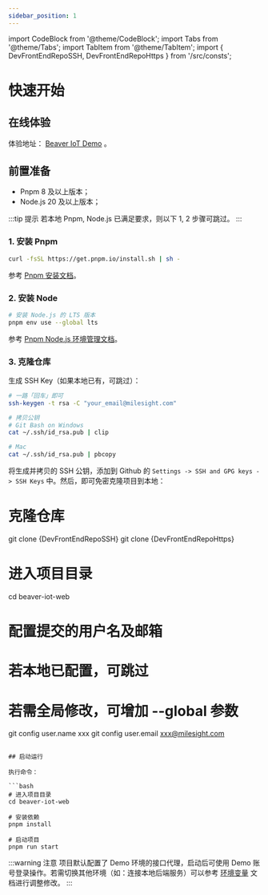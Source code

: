 ```yaml
---
sidebar_position: 1
---
```


import CodeBlock from '@theme/CodeBlock';
import Tabs from '@theme/Tabs';
import TabItem from '@theme/TabItem';
import { DevFrontEndRepoSSH, DevFrontEndRepoHttps } from '/src/consts';

# 快速开始

## 在线体验

体验地址： [Beaver IoT Demo](https://demo.beaver-iot.com/) 。

## 前置准备

- Pnpm 8 及以上版本；
- Node.js 20 及以上版本；

:::tip 提示
若本地 Pnpm, Node.js 已满足要求，则以下 1, 2 步骤可跳过。
:::

### 1. 安装 Pnpm

```bash
curl -fsSL https://get.pnpm.io/install.sh | sh -
```

参考 [Pnpm 安装文档](https://pnpm.io/installation)。

### 2. 安装 Node

```bash
# 安装 Node.js 的 LTS 版本
pnpm env use --global lts
```

参考 [Pnpm Node.js 环境管理文档](https://pnpm.io/cli/env)。

### 3. 克隆仓库

生成 SSH Key（如果本地已有，可跳过）：

```bash
# 一路「回车」即可
ssh-keygen -t rsa -C "your_email@milesight.com"

# 拷贝公钥
# Git Bash on Windows
cat ~/.ssh/id_rsa.pub | clip

# Mac
cat ~/.ssh/id_rsa.pub | pbcopy
```

将生成并拷贝的 SSH 公钥，添加到 Github 的 `Settings -> SSH and GPG keys -> SSH Keys` 中。然后，即可免密克隆项目到本地：

# 克隆仓库
<Tabs>
  <TabItem value="SSH" label="SSH" default>
    <CodeBlock language="bash">git clone {DevFrontEndRepoSSH}</CodeBlock>
  </TabItem>
  <TabItem value="Https" label="Https">
    <CodeBlock language="bash">git clone {DevFrontEndRepoHttps}</CodeBlock>
  </TabItem>
</Tabs>

# 进入项目目录
cd beaver-iot-web

# 配置提交的用户名及邮箱
# 若本地已配置，可跳过
# 若需全局修改，可增加 --global 参数
git config user.name xxx
git config user.email xxx@milesight.com
```

## 启动运行

执行命令：

```bash
# 进入项目目录
cd beaver-iot-web

# 安装依赖
pnpm install

# 启动项目
pnpm run start
```

:::warning 注意
项目默认配置了 Demo 环境的接口代理，启动后可使用 Demo 账号登录操作。若需切换其他环境（如：连接本地后端服务）可以参考 [环境变量](./development/env.md) 文档进行调整修改。
:::
